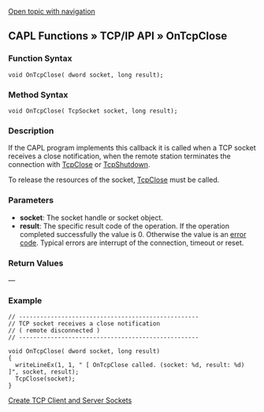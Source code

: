 [Open topic with navigation](../../../../../CANoeDEFamily.htm#Topics/CAPLFunctions/TCPIPAPI/EventProcedures/CAPLfunctionTCPIPOnTcpClose.md)

## CAPL Functions » TCP/IP API » OnTcpClose

### Function Syntax

```plaintext
void OnTcpClose( dword socket, long result);
```

### Method Syntax

```plaintext
void OnTcpClose( TcpSocket socket, long result);
```

### Description

If the CAPL program implements this callback it is called when a TCP socket receives a close notification, when the remote station terminates the connection with [TcpClose](../Functions/CAPLfunctionTCPClose.md) or [TcpShutdown](../Functions/CAPLfunctionTCPShutdown.md).

To release the resources of the socket, [TcpClose](../Functions/CAPLfunctionTCPClose.md) must be called.

### Parameters

- **socket**: The socket handle or socket object.
- **result**: The specific result code of the operation. If the operation completed successfully the value is 0. Otherwise the value is an [error code](../CAPLfunctionsTCPIPWinsock2ErrorCodes.md). Typical errors are interrupt of the connection, timeout or reset.

### Return Values

—

### Example

```plaintext
// ---------------------------------------------------
// TCP socket receives a close notification
// ( remote disconnected )
// ---------------------------------------------------

void OnTcpClose( dword socket, long result)
{
  writeLineEx(1, 1, " [ OnTcpClose called. (socket: %d, result: %d) ]", socket, result);
  TcpClose(socket);
}
```

[Create TCP Client and Server Sockets](../../../Shared/CAPL/TCPIPAPI/TCPIPAPI.md)
